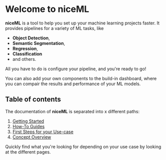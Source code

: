 # Welcome to niceML

**niceML** is a tool to help you set up your machine learning projects faster. 
It provides pipelines for a variety of ML tasks, like

- **Object Detection**,
- **Semantic Segmentation**,
- **Regression**,
- **Classification**
- and others.

All you have to do is configure your pipeline, and you're ready to go!

You can also add your own components to the build-in dashboard, 
where you can compair the results and performance of your ML models.

## Table of contents

The documentation of **niceML** is separated into x different paths:

1. [Getting Started](tutorials.md)
2. [How-To Guides](how-to-guides.md)
3. [First Steps for your Use-case](first-steps.md)
4. [Concept Overview](concepts.md)

Quickly find what you're looking for depending on
your use case by looking at the different pages.
